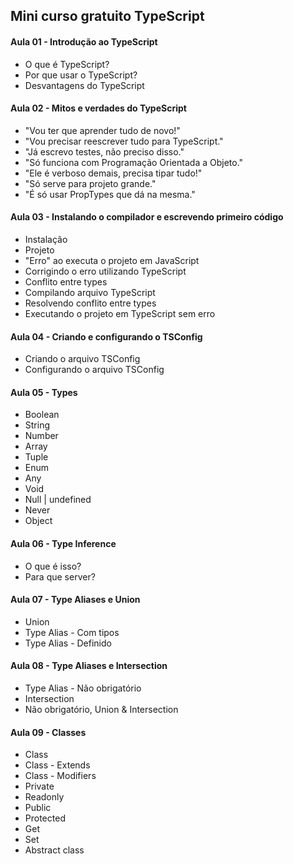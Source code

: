 <h2>Mini curso gratuito TypeScript</h2>

<h4>Aula 01 - Introdução ao TypeScript</h4>
<ul>
  <li>O que é TypeScript?</li>
  <li>Por que usar o TypeScript?</li>
  <li>Desvantagens do TypeScript</li>
 </ul>

<h4>Aula 02 - Mitos e verdades do TypeScript</h4>
<ul>
  <li>"Vou ter que aprender tudo de novo!"</li>
  <li>"Vou precisar reescrever tudo para TypeScript."</li>
  <li>"Já escrevo testes, não preciso disso."</li>
  <li>"Só funciona com Programação Orientada a Objeto."</li>
  <li>"Ele é verboso demais, precisa tipar tudo!"</li>
  <li>"Só serve para projeto grande."</li>
  <li>"É só usar PropTypes que dá na mesma."</li>
 </ul>
  
  <h4>Aula 03 - Instalando o compilador e escrevendo primeiro código</h4>
  <ul>
    <li>Instalação</li>
    <li>Projeto</li>
    <li>"Erro" ao executa o projeto em JavaScript</li>
    <li>Corrigindo o erro utilizando TypeScript</li>
    <li>Conflito entre types </li>
    <li>Compilando arquivo TypeScript</li>
    <li>Resolvendo conflito entre types</li>
    <li>Executando o projeto em TypeScript sem erro</li>
  </ul>
  
  <h4>Aula 04 -  Criando e configurando o TSConfig</h4>
  <ul>
    <li>Criando o arquivo TSConfig</li>
    <li>Configurando o arquivo TSConfig</li>
  </ul>
  
  <h4>Aula 05 - Types</h4>
  <ul>
  <li>Boolean</li>
  <li>String</li>
  <li>Number</li>
  <li>Array</li>
  <li>Tuple</li>
  <li>Enum</li>
  <li>Any</li>
  <li>Void</li>
  <li>Null | undefined</li>
  <li>Never</li>
  <li>Object</li>
  </ul>
  
  <h4>Aula 06 - Type Inference</h4>
  <ul>
  <li>O que é isso?</li>
  <li>Para que server?</li>
  </ul>
  
  <h4>Aula 07 - Type Aliases e Union</h4>
  <ul>
  <li>Union</li>
  <li>Type Alias - Com tipos</li>
  <li>Type Alias - Definido</li>
  </ul>
  
  <h4>Aula 08 - Type Aliases e Intersection</h4>
  <ul>
  <li>Type Alias - Não obrigatório</li>
  <li>Intersection</li>
  <li>Não obrigatório, Union & Intersection</li>
  </ul>
  
  <h4>Aula 09 - Classes</h4>
  <ul>
  <li>Class</li>
  <li>Class - Extends</li>
  <li>Class - Modifiers</li>
  <li>Private</li>
  <li>Readonly</li>
  <li>Public</li>
  <li>Protected</li>
  <li>Get</li>
  <li>Set</li>
  <li>Abstract class</li>
  </ul>
                                        
